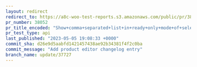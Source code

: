 ```yaml
---
layout: redirect
redirect_to: https://a8c-woo-test-reports.s3.amazonaws.com/public/pr/38052/api/index.html
pr_number: 38052
pr_title_encoded: "Show+comma+separated+list+in+ready+only+mode+of+select+tree+control"
pr_test_type: api
last_published: "2023-05-05 19:08:33 +0000"
commit_sha: d26e9d5aabfd1421457438ae92b34381f4f2c0ba
commit_message: "Add product editor changelog entry"
branch_name: update/37727
---
```

